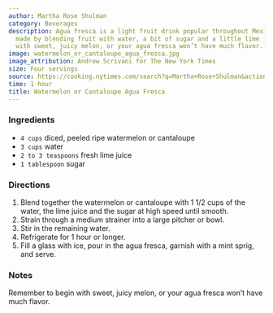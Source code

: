 ```yaml
---
author: Martha Rose Shulman
category: Beverages
description: Agua fresca is a light fruit drink popular throughout Mexico. It’s simply
  made by blending fruit with water, a bit of sugar and a little lime juice. Begin
  with sweet, juicy melon, or your agua fresca won’t have much flavor.
image: watermelon_or_cantaloupe_agua_fresca.jpg
image_attribution: Andrew Scrivani for The New York Times
size: Four servings
source: https://cooking.nytimes.com/search?q=Martha+Rose+Shulman&action=click&module=byline&region=recipe%20page
time: 1 hour
title: Watermelon or Cantaloupe Agua Fresca
---
```

### Ingredients

* `4 cups` diced, peeled ripe watermelon or cantaloupe
* `3 cups` water
* `2 to 3 teaspoons` fresh lime juice
* `1 tablespoon` sugar

### Directions

1. Blend together the watermelon or cantaloupe with 1 1/2 cups of the water, the lime juice and the sugar at high speed until smooth. 
2. Strain through a medium strainer into a large pitcher or bowl. 
3. Stir in the remaining water. 
4. Refrigerate for 1 hour or longer. 
5. Fill a glass with ice, pour in the agua fresca, garnish with a mint sprig, and serve.

### Notes

Remember to begin with sweet, juicy melon, or your agua fresca won’t have much flavor.